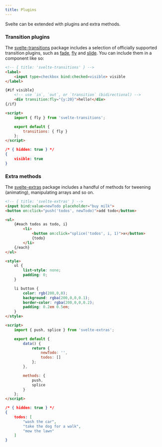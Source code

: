 ```yaml
---
title: Plugins
---
```


Svelte can be extended with plugins and extra methods.

### Transition plugins

The [svelte-transitions](https://github.com/sveltejs/svelte-transitions) package includes a selection of officially supported transition plugins, such as [fade](https://github.com/sveltejs/svelte-transitions-fade), [fly](https://github.com/sveltejs/svelte-transitions-fly) and [slide](https://github.com/sveltejs/svelte-transitions-slide). You can include them in a component like so:

```html
<!-- { title: 'svelte-transitions' } -->
<label>
	<input type=checkbox bind:checked=visible> visible
</label>

{#if visible}
	<!-- use `in`, `out`, or `transition` (bidirectional) -->
	<div transition:fly="{y:20}">hello!</div>
{/if}

<script>
	import { fly } from 'svelte-transitions';

	export default {
		transitions: { fly }
	};
</script>
```

```json
/* { hidden: true } */
{
	visible: true
}
```


### Extra methods

The [svelte-extras](https://github.com/sveltejs/svelte-extras) package includes a handful of methods for tweening (animating), manipulating arrays and so on.

```html
<!-- { title: 'svelte-extras' } -->
<input bind:value=newTodo placeholder="buy milk">
<button on:click="push('todos', newTodo)">add todo</button>

<ul>
	{#each todos as todo, i}
		<li>
			<button on:click="splice('todos', i, 1)">x</button>
			{todo}
		</li>
	{/each}
</ul>

<style>
	ul {
		list-style: none;
		padding: 0;
	}

	li button {
		color: rgb(200,0,0);
		background: rgba(200,0,0,0.1);
		border-color: rgba(200,0,0,0.2);
		padding: 0.2em 0.5em;
	}
</style>

<script>
	import { push, splice } from 'svelte-extras';

	export default {
		data() {
			return {
				newTodo: '',
				todos: []
			};
		},

		methods: {
			push,
			splice
		}
	};
</script>
```

```json
/* { hidden: true } */
{
	todos: [
		"wash the car",
		"take the dog for a walk",
		"mow the lawn"
	]
}
```